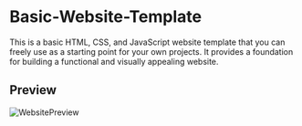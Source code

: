 # Basic-Website-Template
 This is a basic HTML, CSS, and JavaScript website template that you can freely use as a starting point for your own projects. It provides a foundation for building a functional and visually appealing website.

## Preview
![WebsitePreview](![image](https://media.discordapp.net/attachments/1112356748733460550/1113445087913967747/image.png?width=884&height=497))
